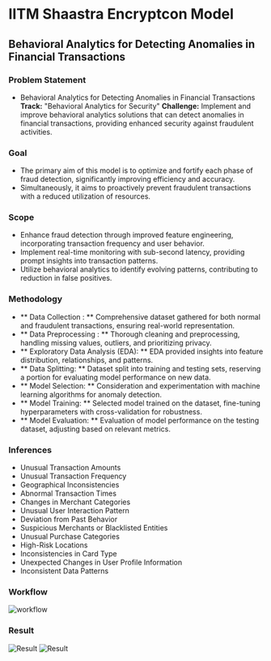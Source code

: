 # IITM Shaastra Encryptcon Model
## Behavioral Analytics for Detecting Anomalies in Financial Transactions
### Problem Statement
- Behavioral Analytics for Detecting Anomalies in Financial Transactions 
**Track:** "Behavioral Analytics for Security"
**Challenge:** Implement and improve behavioral analytics solutions that can detect anomalies in financial transactions, providing enhanced security against fraudulent activities.
### Goal
- The primary aim of this model is to optimize and fortify each phase of fraud detection, significantly improving efficiency and accuracy. 
- Simultaneously, it aims to proactively prevent fraudulent transactions with a reduced utilization of resources.
### Scope
- Enhance fraud detection through improved feature engineering, incorporating transaction frequency and user behavior.
- Implement real-time monitoring with sub-second latency, providing prompt insights into transaction patterns.
- Utilize behavioral analytics to identify evolving patterns, contributing to  reduction in false positives.
### Methodology
- ** Data Collection : ** Comprehensive dataset gathered for both normal and fraudulent transactions, ensuring real-world representation.
- ** Data Preprocessing : ** Thorough cleaning and preprocessing, handling missing values, outliers, and prioritizing privacy.
- ** Exploratory Data Analysis (EDA): ** EDA provided insights into feature distribution, relationships, and patterns.
- ** Data Splitting: ** Dataset split into training and testing sets, reserving a portion for evaluating model performance on new data.
- ** Model Selection: ** Consideration and experimentation with machine learning algorithms for anomaly detection.
- ** Model Training: ** Selected model trained on the dataset, fine-tuning hyperparameters with cross-validation for robustness.
- ** Model Evaluation:  ** Evaluation of model performance on the testing dataset, adjusting based on relevant metrics.
### Inferences
- Unusual Transaction Amounts
- Unusual Transaction Frequency
- Geographical Inconsistencies
- Abnormal Transaction Times
- Changes in Merchant Categories
- Unusual User Interaction Pattern
- Deviation from Past Behavior
- Suspicious Merchants or Blacklisted Entities
- Unusual Purchase Categories
- High-Risk Locations
- Inconsistencies in Card Type
- Unexpected Changes in User Profile Information
- Inconsistent Data Patterns
### Workflow
![workflow](https://cdn.discordapp.com/attachments/858295208718106634/1194869649205121064/image.png?ex=65b1ec13&is=659f7713&hm=24706eb1e9e6c4067b2fcdf7a70059db667c681ad04f4410bb53bcff608661cd&)
### Result
![Result](https://cdn.discordapp.com/attachments/858295208718106634/1194870220804857877/image.png?ex=65b1ec9c&is=659f779c&hm=4b65aa4a2a4c90f0d2f915ee1ecc0714926a3a2d03b92baba482a535ea4b8fc9&)
![Result](https://cdn.discordapp.com/attachments/858295208718106634/1194870339306541147/image.png?ex=65b1ecb8&is=659f77b8&hm=af0b6166256e9841ba39d3536dd3b90dd78d081c94de9525986434518a00d344&)




